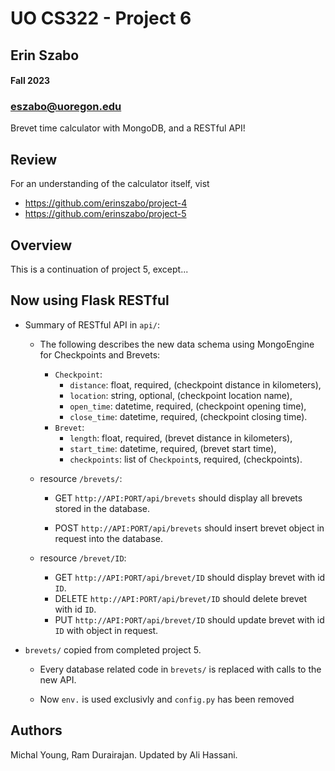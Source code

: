 # UO CS322 - Project 6 #
## Erin Szabo
#### Fall 2023
### eszabo@uoregon.edu

Brevet time calculator with MongoDB, and a RESTful API!


## Review

For an understanding of the calculator itself, vist 
 - https://github.com/erinszabo/project-4
 - https://github.com/erinszabo/project-5

## Overview
This is a continuation of project 5, except...

## Now using Flask RESTful

* Summary of RESTful API in `api/`:
	* The following describes the new data schema using MongoEngine for Checkpoints and Brevets:
		* `Checkpoint`:
			* `distance`: float, required, (checkpoint distance in kilometers), 
			* `location`: string, optional, (checkpoint location name), 
			* `open_time`: datetime, required, (checkpoint opening time), 
			* `close_time`: datetime, required, (checkpoint closing time).
		* `Brevet`:
			* `length`: float, required, (brevet distance in kilometers),
			* `start_time`: datetime, required, (brevet start time),
			* `checkpoints`: list of `Checkpoint`s, required, (checkpoints).
	* resource `/brevets/`:
		* GET `http://API:PORT/api/brevets` should display all brevets stored in the database.
	
		* POST `http://API:PORT/api/brevets` should insert brevet object in request into the database.
		
	* resource `/brevet/ID`:
		* GET `http://API:PORT/api/brevet/ID` should display brevet with id `ID`.
		* DELETE `http://API:PORT/api/brevet/ID` should delete brevet with id `ID`.
		* PUT `http://API:PORT/api/brevet/ID` should update brevet with id `ID` with object in request.

* `brevets/` copied from completed project 5.
	* Every database related code in `brevets/` is replaced with calls to the new API.
		
	* Now `env.` is used exclusivly and `config.py` has been removed




## Authors

Michal Young, Ram Durairajan. Updated by Ali Hassani.
